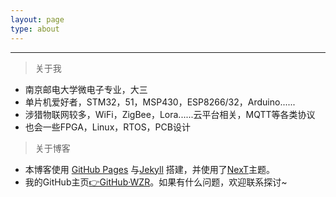 ```yaml
---
layout: page
type: about
---
```


------

> 关于我

- 南京邮电大学微电子专业，大三
- 单片机爱好者，STM32，51，MSP430，ESP8266/32，Arduino......
- 涉猎物联网较多，WiFi，ZigBee，Lora......云平台相关，MQTT等各类协议
- 也会一些FPGA，Linux，RTOS，PCB设计

> 关于博客

- 本博客使用 [GitHub Pages](https://pages.github.com/) 与[Jekyll](http://jekyll.com.cn/) 搭建，并使用了[NexT](http://theme-next.simpleyyt.com/)主题。
- 我的GitHub主页[👉GitHub·WZR](https://github.com/wzr66)。如果有什么问题，欢迎联系探讨~